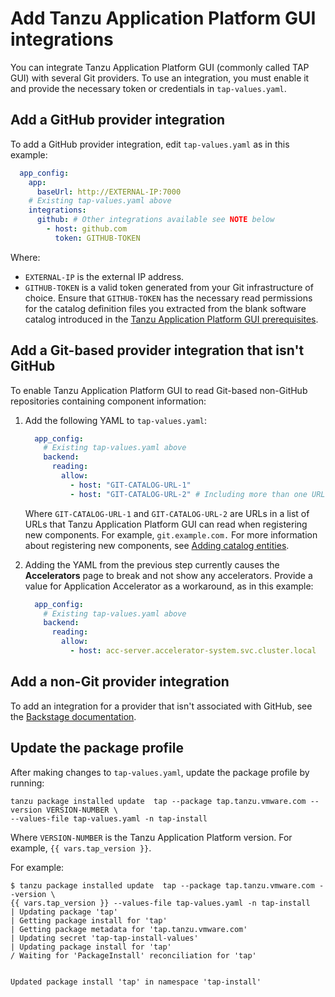 # Add Tanzu Application Platform GUI integrations

You can integrate Tanzu Application Platform GUI (commonly called TAP GUI) with several Git providers.
To use an integration, you must enable it and provide the necessary token or credentials in
`tap-values.yaml`.

## <a id="add-github-integration"></a> Add a GitHub provider integration

To add a GitHub provider integration, edit `tap-values.yaml` as in this example:

```yaml
  app_config:
    app:
      baseUrl: http://EXTERNAL-IP:7000
    # Existing tap-values.yaml above
    integrations:
      github: # Other integrations available see NOTE below
        - host: github.com
          token: GITHUB-TOKEN
```

Where:

- `EXTERNAL-IP` is the external IP address.
- `GITHUB-TOKEN` is a valid token generated from your Git infrastructure of choice. Ensure that
  `GITHUB-TOKEN` has the necessary read permissions for the catalog definition files you extracted
  from the blank software catalog introduced in the
  [Tanzu Application Platform GUI prerequisites](../prerequisites.hbs.md#tap-gui).

## <a id="add-non-gh-integration"></a> Add a Git-based provider integration that isn't GitHub

To enable Tanzu Application Platform GUI to read Git-based non-GitHub repositories containing
component information:

1. Add the following YAML to `tap-values.yaml`:

   ```yaml
     app_config:
       # Existing tap-values.yaml above
       backend:
         reading:
           allow:
             - host: "GIT-CATALOG-URL-1"
             - host: "GIT-CATALOG-URL-2" # Including more than one URL is optional
   ```

   Where `GIT-CATALOG-URL-1` and `GIT-CATALOG-URL-2` are URLs in a list of URLs that
   Tanzu Application Platform GUI can read when registering new components.
   For example, `git.example.com.`
   For more information about registering new components, see
   [Adding catalog entities](catalog/catalog-operations.hbs.md#add-cat-entities).

2. Adding the YAML from the previous step currently causes the **Accelerators** page to break and not
   show any accelerators. Provide a value for Application Accelerator as a workaround, as in this
   example:

   ```yaml
     app_config:
       # Existing tap-values.yaml above
       backend:
         reading:
           allow:
             - host: acc-server.accelerator-system.svc.cluster.local
   ```

## <a id="add-non-git-integration"></a> Add a non-Git provider integration

To add an integration for a provider that isn't associated with GitHub, see the
[Backstage documentation](https://backstage.io/docs/integrations/).

## <a id="update-package-profile"></a> Update the package profile

After making changes to `tap-values.yaml`, update the package profile by running:

```console
tanzu package installed update  tap --package tap.tanzu.vmware.com --version VERSION-NUMBER \
--values-file tap-values.yaml -n tap-install
```

Where `VERSION-NUMBER` is the Tanzu Application Platform version. For example, `{{ vars.tap_version }}`.

For example:

```console
$ tanzu package installed update  tap --package tap.tanzu.vmware.com --version \
{{ vars.tap_version }} --values-file tap-values.yaml -n tap-install
| Updating package 'tap'
| Getting package install for 'tap'
| Getting package metadata for 'tap.tanzu.vmware.com'
| Updating secret 'tap-tap-install-values'
| Updating package install for 'tap'
/ Waiting for 'PackageInstall' reconciliation for 'tap'


Updated package install 'tap' in namespace 'tap-install'
```
